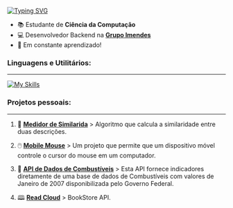 [![Typing SVG](https://readme-typing-svg.demolab.com?font=Fira+Code&duration=3000&color=F7B41F&multiline=true&width=435&height=60&lines=_+%3E+Hi!;I'm+Data+analyst!+%F0%9F%8E%B2)](https://git.io/typing-svg)

- 📚 Estudante de **Ciência da Computação**  
- 💻 Desenvolvedor Backend na **[Grupo Imendes](https://grupoimendes.com.br/)**
- 🧠 Em constante aprendizado!

### **Linguagens e Utilitários:**
___
[![My Skills](https://skillicons.dev/icons?i=py,cs,docker,go,rabbitmq,redis,dotnet,tensorflow)](https://skillicons.dev)


### **Projetos pessoais:** 
___
1. 📝 **[Medidor de Similarida](https://github.com/eliassilva02/medidor_de_similaridade)** > 
  Algoritmo que calcula a similaridade entre duas descrições. 

2. 🖱️ **[Mobile Mouse](https://github.com/eliassilva02/MobileMouse)**  >
  Um projeto que permite que um dispositivo móvel controle o cursor do mouse em um computador.  

3. 🤖 **[API de Dados de Combustíveis](https://github.com/eliassilva02/api_de_dados)** >
  Esta API fornece indicadores diretamente de uma base de dados de Combustíveis com valores de Janeiro de 2007 disponibilizada pelo Governo Federal.  

4. 🕮 **[Read Cloud](https://github.com/eliassilva02/read-cloud)** >
  BookStore API.
